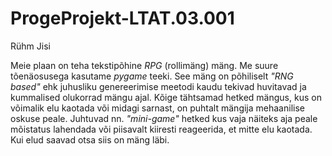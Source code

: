 # ProgeProjekt-LTAT.03.001
Rühm Jisi

Meie plaan on teha tekstipõhine _RPG_ (rollimäng) mäng. Me suure tõenäosusega kasutame _pygame_ teeki. See mäng on põhiliselt _"RNG based"_ ehk juhusliku genereerimise meetodi kaudu tekivad huvitavad ja kummalised olukorrad mängu ajal. Kõige tähtsamad hetked mängus, kus on võimalik elu kaotada või midagi sarnast, on puhtalt mängija mehaanilise oskuse peale. Juhtuvad nn. _"mini-game"_ hetked kus vaja näiteks aja peale mõistatus lahendada või piisavalt kiiresti reageerida, et mitte elu kaotada. Kui elud saavad otsa siis on mäng läbi.
